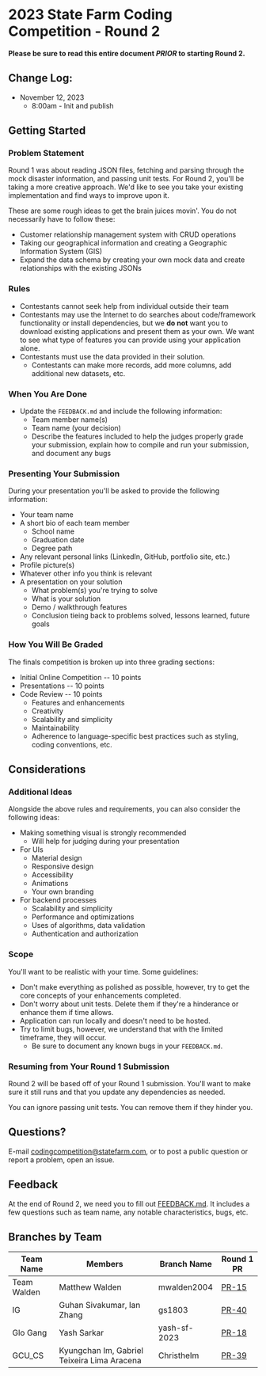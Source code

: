 # 2023 State Farm Coding Competition - Round 2

**Please be sure to read this entire document *PRIOR* to starting Round 2.**

## Change Log:

- November 12, 2023
    - 8:00am - Init and publish

## Getting Started

### Problem Statement

Round 1 was about reading JSON files, fetching and parsing through the mock disaster information, and passing unit tests. For Round 2, you'll be taking a more creative approach. We'd like to see you take your existing implementation and find ways to improve upon it.

These are some rough ideas to get the brain juices movin'. You do not necessarily have to follow these:

- Customer relationship management system with CRUD operations
- Taking our geographical information and creating a Geographic Information System (GIS)
- Expand the data schema by creating your own mock data and create relationships with the existing JSONs

### Rules

- Contestants cannot seek help from individual outside their team
- Contestants may use the Internet to do searches about code/framework functionality or install dependencies, but we **do not** want you to download existing applications and present them as your own. We want to see what type of features you can provide using your application alone.
- Contestants must use the data provided in their solution.
    - Contestants can make more records, add more columns, add additional new datasets, etc.

### When You Are Done

- Update the `FEEDBACK.md` and include the following information:
    - Team member name(s)
    - Team name (your decision)
    - Describe the features included to help the judges properly grade your submission, explain how to compile and run your submission, and document any bugs

### Presenting Your Submission

During your presentation you'll be asked to provide the following information:

- Your team name
- A short bio of each team member
    - School name
    - Graduation date
    - Degree path
- Any relevant personal links (LinkedIn, GitHub, portfolio site, etc.)
- Profile picture(s)
- Whatever other info you think is relevant
- A presentation on your solution
    - What problem(s) you're trying to solve
    - What is your solution
    - Demo / walkthrough features
    - Conclusion tieing back to problems solved, lessons learned, future goals

### How You Will Be Graded

The finals competition is broken up into three grading sections:

- Initial Online Competition -- 10 points
- Presentations -- 10 points
- Code Review -- 10 points
    - Features and enhancements
    - Creativity
    - Scalability and simplicity
    - Maintainability
    - Adherence to language-specific best practices such as styling, coding conventions, etc.

## Considerations

### Additional Ideas

Alongside the above rules and requirements, you can also consider the following ideas:

- Making something visual is strongly recommended
    - Will help for judging during your presentation
- For UIs
    - Material design
    - Responsive design
    - Accessibility
    - Animations
    - Your own branding
- For backend processes
    - Scalability and simplicity
    - Performance and optimizations
    - Uses of algorithms, data validation
    - Authentication and authorization

### Scope

You'll want to be realistic with your time. Some guidelines:

- Don't make everything as polished as possible, however, try to get the core concepts of your enhancements completed.
- Don't worry about unit tests. Delete them if they're a hinderance or enhance them if time allows.
- Application can run locally and doesn't need to be hosted.
- Try to limit bugs, however, we understand that with the limited timeframe, they will occur.
    - Be sure to document any known bugs in your `FEEDBACK.md`.

### Resuming from Your Round 1 Submission

Round 2 will be based off of your Round 1 submission. You'll want to make sure it still runs and that you update any dependencies as needed.

You can ignore passing unit tests. You can remove them if they hinder you.

## Questions?

E-mail [codingcompetition@statefarm.com](mailto:codingcompetition@statefarm.com), or to post a public question or report a problem, open an issue.

## Feedback

At the end of Round 2, we need you to fill out [FEEDBACK.md](./FEEDBACK.md). It includes a few questions such as team name, any notable characteristics, bugs, etc. 

## Branches by Team

| Team Name   | Members                                     | Branch Name  | Round 1 PR                                                                                         |
| ----------- | ------------------------------------------- | ------------ | -------------------------------------------------------------------------------------------------- |
| Team Walden | Matthew Walden                              | mwalden2004  | [PR-15](https://github.com/StateFarmInsCodingCompetition/2023-StateFarm-CodingCompetition/pull/15) |
| IG          | Guhan Sivakumar, Ian Zhang                  | gs1803       | [PR-40](https://github.com/StateFarmInsCodingCompetition/2023-StateFarm-CodingCompetition/pull/40) |
| Glo Gang    | Yash Sarkar                                 | yash-sf-2023 | [PR-18](https://github.com/StateFarmInsCodingCompetition/2023-StateFarm-CodingCompetition/pull/18) |
| GCU_CS      | Kyungchan Im, Gabriel Teixeira Lima Aracena | ChristheIm   | [PR-39](https://github.com/StateFarmInsCodingCompetition/2023-StateFarm-CodingCompetition/pull/39) |
                